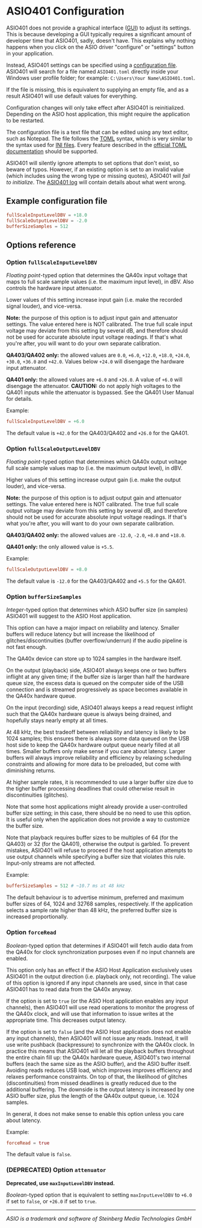 # ASIO401 Configuration

ASIO401 does not provide a graphical interface ([GUI][]) to adjust its
settings. This is because developing a GUI typically requires a
significant amount of developer time that ASIO401, sadly, doesn't have.
This explains why nothing happens when you click on the ASIO driver
"configure" or "settings" button in your application.

Instead, ASIO401 settings can be specified using a
[configuration file][]. ASIO401 will search for a file named
`ASIO401.toml` directly inside your Windows user profile folder; for
example: `C:\Users\Your Name\ASIO401.toml`.

If the file is missing, this is equivalent to supplying an empty file,
and as a result ASIO401 will use default values for everything.

Configuration changes will only take effect after ASIO401 is reinitialized.
Depending on the ASIO host application, this might require the application to be
restarted.

The configuration file is a text file that can be edited using any text editor,
such as Notepad. The file follows the [TOML][] syntax, which is very similar to
the syntax used for [INI files][]. Every feature described in the [official TOML documentation] should be supported.

ASIO401 will silently ignore attempts to set options that don't exist,
so beware of typos. However, if an existing option is set to an invalid
value (which includes using the wrong type or missing quotes), ASIO401
will *fail to initialize*. The [ASIO401 log][logging] will contain details
about what went wrong.

## Example configuration file

```toml
fullScaleInputLevelDBV = +18.0
fullScaleOutputLevelDBV = -2.0
bufferSizeSamples = 512
```

## Options reference

### Option `fullScaleInputLevelDBV`

*Floating point*-typed option that determines the QA40x input voltage that maps
to full scale sample values (i.e. the maximum input level), in dBV. Also
controls the hardware input attenuator.

Lower values of this setting increase input gain (i.e. make the recorded signal
louder), and vice-versa.

**Note:** the purpose of this option is to adjust input gain and attenuator
settings. The value entered here is NOT calibrated. The true full scale input
voltage may deviate from this setting by several dB, and therefore should not be
used for accurate absolute input voltage readings. If that's what you're after,
you will want to do your own separate calibration.

**QA403/QA402 only:** the allowed values are `0.0`, `+6.0`, `+12.0`, `+18.0`,
`+24.0`, `+30.0`, `+36.0` and `+42.0`. Values below `+24.0` will disengage the
hardware input attenuator.

**QA401 only:** the allowed values are `+6.0` and `+26.0`. A value of `+6.0`
will disengage the attenuator. **CAUTION:** do not apply high voltages to the
QA401 inputs while the attenuator is bypassed. See the QA401 User Manual for
details.

Example:

```toml
fullScaleInputLevelDBV = +6.0
```

The default value is `+42.0` for the QA403/QA402 and `+26.0` for the QA401.

### Option `fullScaleOutputLevelDBV`

*Floating point*-typed option that determines which QA40x output voltage full
scale sample values map to (i.e. the maximum output level), in dBV.

Higher values of this setting increase output gain (i.e. make the output
louder), and vice-versa.

**Note:** the purpose of this option is to adjust output gain and attenuator
settings. The value entered here is NOT calibrated. The true full scale output
voltage may deviate from this setting by several dB, and therefore should not be
used for accurate absolute input voltage readings. If that's what you're after,
you will want to do your own separate calibration.

**QA403/QA402 only:** the allowed values are `-12.0`, `-2.0`, `+8.0` and
`+18.0`.

**QA401 only:** the only allowed value is `+5.5`.

Example:

```toml
fullScaleOutputLevelDBV = +8.0
```

The default value is `-12.0` for the QA403/QA402 and `+5.5` for the QA401.

### Option `bufferSizeSamples`

*Integer*-typed option that determines which ASIO buffer size (in samples)
ASIO401 will suggest to the ASIO Host application.

This option can have a major impact on reliability and latency. Smaller buffers
will reduce latency but will increase the likelihood of glitches/discontinuities
(buffer overflow/underrun) if the audio pipeline is not fast enough.

The QA40x device can store up to 1024 samples in the hardware itself.

On the output (playback) side, ASIO401 always keeps one or two buffers inflight
at any given time; if the buffer size is larger than half the hardware queue
size, the excess data is queued on the computer side of the USB connection and
is streamed progressively as space becomes available in the QA40x hardware
queue.

On the input (recording) side, ASIO401 always keeps a read request inflight such
that the QA40x hardware queue is always being drained, and hopefully stays
nearly empty at all times.

At 48 kHz, the best tradeoff between reliability and latency is likely to be
1024 samples; this ensures there is always some data queued on the USB host side
to keep the QA40x hardware output queue nearly filled at all times. Smaller
buffers only make sense if you care about latency. Larger buffers will always
improve reliability and efficiency by relaxing scheduling constraints and
allowing for more data to be preloaded, but come with diminishing returns.

At higher sample rates, it is recommended to use a larger buffer size due to the
tigher buffer processing deadlines that could otherwise result in
discontinuities (glitches).

Note that some host applications might already provide a user-controlled buffer
size setting; in this case, there should be no need to use this option. It is
useful only when the application does not provide a way to customize the buffer
size.

Note that playback requires buffer sizes to be multiples of 64 (for the QA403)
or 32 (for the QA401), otherwise the output is garbled. To prevent mistakes,
ASIO401 will refuse to proceed if the host application attempts to use output
channels while specifying a buffer size that violates this rule. Input-only
streams are not affected.

Example:

```toml
bufferSizeSamples = 512 # ~10.7 ms at 48 kHz
```

The default behaviour is to advertise minimum, preferred and maximum buffer
sizes of 64, 1024 and 32768 samples, respectively. If the application selects a
sample rate higher than 48 kHz, the preferred buffer size is increased
proportionally.

### Option `forceRead`

*Boolean*-typed option that determines if ASIO401 will fetch audio data from the
QA40x for clock synchronization purposes even if no input channels are enabled.

This option only has an effect if the ASIO Host Application exclusively uses
ASIO401 in the output direction (i.e. playback only, not recording). The value
of this option is ignored if any input channels are used, since in that case
ASIO401 has to read data from the QA40x anyway.

If the option is set to `true` (or the ASIO Host application enables any
input channels), then ASIO401 will use read operations to monitor the progress
of the QA40x clock, and will use that information to issue writes at the
appropriate time. This decreases output latency.

If the option is set to `false` (and the ASIO Host application does not enable
any input channels), then ASIO401 will not issue any reads. Instead, it will use
write pushback (backpressure) to synchronize with the QA40x clock. In practice
this means that ASIO401 will let all the playback buffers throughout the entire
chain fill up: the QA40x hardware queue, ASIO401's two internal buffers (each
the same size as the ASIO buffer), and the ASIO buffer itself. Avoiding reads
reduces USB load, which improves improves efficiency and relaxes performance
constraints. On top of that, the likelihood of glitches (discontinuities) from
missed deadlines is greatly reduced due to the additional buffering. The
downside is the output latency is increased by one ASIO buffer size, plus the
length of the QA40x output queue, i.e. 1024 samples.

In general, it does not make sense to enable this option unless you care about
latency.

Example:

```toml
forceRead = true
```

The default value is `false`.

### (DEPRECATED) Option `attenuator`

**Deprecated, use `maxInputLevelDBV` instead.**

*Boolean*-typed option that is equivalent to setting `maxInputLevelDBV` to
`+6.0` if set to `false`, or `+26.0` if set to `true`.

---

*ASIO is a trademark and software of Steinberg Media Technologies GmbH*

[bufferSizeSamples]: #option-bufferSizeSamples
[configuration file]: https://en.wikipedia.org/wiki/Configuration_file
[GUI]: https://en.wikipedia.org/wiki/Graphical_user_interface
[INI files]: https://en.wikipedia.org/wiki/INI_file
[logging]: README.md#logging
[official TOML documentation]: https://github.com/toml-lang/toml#toml
[TOML]: https://en.wikipedia.org/wiki/TOML
